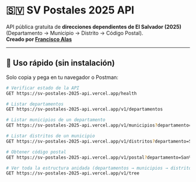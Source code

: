 # 🇸🇻 SV Postales 2025 API

API pública gratuita de **direcciones dependientes de El Salvador (2025)**  
(Departamento → Municipio → Distrito → Código Postal).  
**Creado por [Francisco Alas](https://github.com/FranciscoAlas)**  

---

## 🚀 Uso rápido (sin instalación)

Solo copia y pega en tu navegador o Postman:

```bash
# Verificar estado de la API
GET https://sv-postales-2025-api.vercel.app/health

# Listar departamentos
GET https://sv-postales-2025-api.vercel.app/v1/departamentos

# Listar municipios de un departamento
GET https://sv-postales-2025-api.vercel.app/v1/municipios?departamento=San%20Salvador

# Listar distritos de un municipio
GET https://sv-postales-2025-api.vercel.app/v1/distritos?departamento=San%20Salvador&municipio=Soyapango

# Obtener código postal
GET https://sv-postales-2025-api.vercel.app/v1/postal?departamento=San%20Salvador&municipio=Soyapango&distrito=Bosques%20de%20Prusia

# Ver toda la estructura anidada (departamentos → municipios → distritos)
GET https://sv-postales-2025-api.vercel.app/v1/tree
